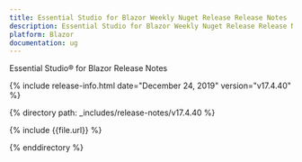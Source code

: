 ```yaml
---
title: Essential Studio for Blazor Weekly Nuget Release Release Notes  
description: Essential Studio for Blazor Weekly Nuget Release Release Notes  
platform: Blazor
documentation: ug
---
```


Essential Studio&reg; for Blazor  Release Notes  

{% include release-info.html date="December 24, 2019"  version="v17.4.40" %} 

{% directory path: _includes/release-notes/v17.4.40 %}

{% include {{file.url}} %}

{% enddirectory %}

